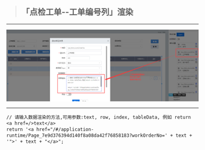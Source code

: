 > ## **「点检工单--工单编号列」渲染**

---

![工单编号列渲染](assets/img/DeviceMaintenance-ObjectService-columnWorkOrderNo.png "工单编号列渲染")

---

```JS
// 请输入数据渲染的方法,可用参数:text, row, index, tableData, 例如 return <a href=/>text</a>
return '<a href="/#/application-runtime/Page_7e9d376394d140f8a08da42f76858183?workOrderNo=' + text + '">' + text + "</a>";
```